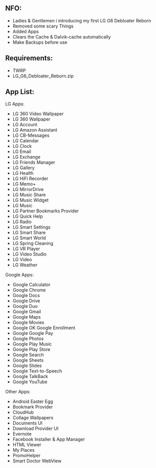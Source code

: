 ## NFO:
* Ladies & Gentlemen i introducing my first LG G6 Debloater Reborn
* Removed some scary Things
* Added Apps
* Clears the Cache & Dalvik-cache automatically
* Make Backups before use





## Requirements:
* TWRP
* LG_G6_Debloater_Reborn.zip




## App List:

LG Apps:
* LG 360 Video Wallpaper
* LG 360 Wallpaper
* LG Account
* LG Amazon Assistant
* LG CB-Messages
* LG Calendar
* LG Clock
* LG Email
* LG Exchange
* LG Friends Manager
* LG Gallery
* LG Health
* LG HiFi Recorder
* LG Memo+
* LG MirrorDrive
* LG Music Share
* LG Music Widget
* LG Music
* LG Partner Bookmarks Provider
* LG Quick Help
* LG Radio
* LG Smart Settings
* LG Smart Share
* LG Smart World
* LG Spring Cleaning
* LG VR Player
* LG Video Studio
* LG Video
* LG Weather


Google Apps:
* Google Calculator
* Google Chrome
* Google Docs
* Google Drive
* Google Duo
* Google Gmail
* Google Maps
* Google Movies
* Google OK Google Enrollment
* Google Google Pay
* Google Photos
* Google Play Music
* Google Play Store
* Google Search
* Google Sheets
* Google Slides
* Google Text-to-Speech
* Google TalkBack
* Google YouTube


Other Apps:
* Android Easter Egg
* Bookmark Provider
* CloudHub
* Collage Wallpapers
* Documents UI
* Download Provider UI
* Evernote
* Facebook Installer & App Manager
* HTML Viewer
* My Places
* PromoHelper
* Smart Doctor WebView
